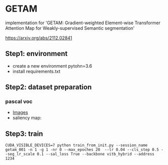 # GETAM

implementation for 'GETAM: Gradient-weighted Element-wise Transformer Attention Map for Weakly-supervised Semantic segmentation'

https://arxiv.org/abs/2112.02841

## Step1: environment
- create a new environment pytohn=3.6
- install requirements.txt


## Step2: dataset preparation
### pascal voc
- [Images](http://host.robots.ox.ac.uk/pascal/VOC/voc2012/) 
- saliency map: 



## Step3: train
    CUDA_VISIBLE_DEVICES=7 python train_from_init.py --session_name getam_001 -n 1 -g 1 -nr 0 --max_epoches 20  --lr 0.04 --cls_step 0.5 --seg_lr_scale 0.1 --sal_loss True --backbone vitb_hybrid --address 1234
